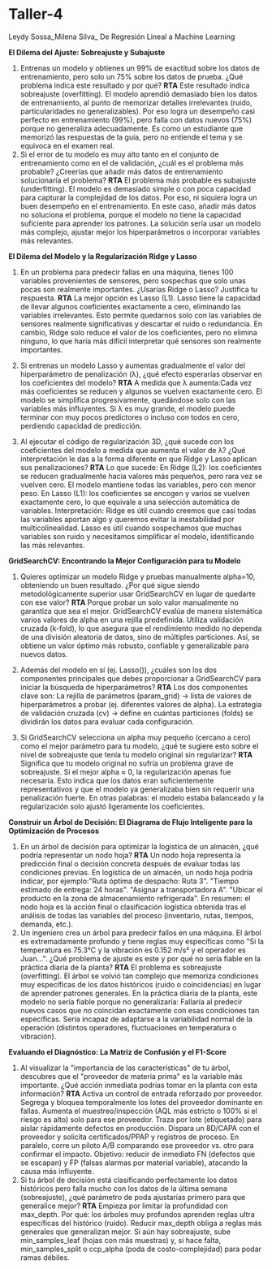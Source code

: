 # Taller-4
Leydy Sossa_Milena Silva_ De Regresión Lineal a Machine Learning

**El Dilema del Ajuste: Sobreajuste y Subajuste**

1. Entrenas un modelo y obtienes un 99% de exactitud sobre los datos de entrenamiento, pero solo un 75% sobre los datos de prueba. ¿Qué problema indica este resultado y por qué?
**RTA** Este resultado indica sobreajuste (overfitting). El modelo aprendió demasiado bien los datos de entrenamiento, al punto de memorizar detalles irrelevantes (ruido, particularidades no generalizables). Por eso logra un desempeño casi perfecto en entrenamiento (99%), pero falla con datos nuevos (75%) porque no generaliza adecuadamente. Es como un estudiante que memorizó las respuestas de la guía, pero no entiende el tema y se equivoca en el examen real.
2. Si el error de tu modelo es muy alto tanto en el conjunto de entrenamiento como en el de validación, ¿cuál es el problema más probable? ¿Creerías que añadir más datos de entrenamiento solucionaría el problema?
**RTA** El problema más probable es subajuste (underfitting). El modelo es demasiado simple o con poca capacidad para capturar la complejidad de los datos. Por eso, ni siquiera logra un buen desempeño en el entrenamiento. En este caso, añadir más datos no soluciona el problema, porque el modelo no tiene la capacidad suficiente para aprender los patrones. La solución sería usar un modelo más complejo, ajustar mejor los hiperparámetros o incorporar variables más relevantes.

**El Dilema del Modelo y la Regularización Ridge y Lasso**

1. En un problema para predecir fallas en una máquina, tienes 100 variables provenientes de sensores, pero sospechas que solo unas pocas son realmente importantes. ¿Usarías Ridge o Lasso? Justifica tu respuesta. **RTA** La mejor opción es Lasso (L1). Lasso tiene la capacidad de llevar algunos coeficientes exactamente a cero, eliminando las variables irrelevantes. Esto permite quedarnos solo con las variables de sensores realmente significativas y descartar el ruido o redundancia. En cambio, Ridge solo reduce el valor de los coeficientes, pero no elimina ninguno, lo que haría más difícil interpretar qué sensores son realmente importantes.

2. Si entrenas un modelo Lasso y aumentas gradualmente el valor del hiperparámetro de penalización (λ), ¿qué efecto esperarías observar en los coeficientes del modelo?
**RTA** A medida que λ aumenta:Cada vez más coeficientes se reducen y algunos se vuelven exactamente cero. El modelo se simplifica progresivamente, quedándose solo con las variables más influyentes. Si λ es muy grande, el modelo puede terminar con muy pocos predictores o incluso con todos en cero, perdiendo capacidad de predicción.

3. Al ejecutar el código de regularización 3D, ¿qué sucede con los coeficientes del modelo a medida que aumenta el valor de λ? ¿Qué interpretación le das a la forma diferente en que Ridge y Lasso aplican sus penalizaciones?
**RTA** Lo que sucede: En Ridge (L2): los coeficientes se reducen gradualmente hacia valores más pequeños, pero rara vez se vuelven cero. El modelo mantiene todas las variables, pero con menor peso. En Lasso (L1): los coeficientes se encogen y varios se vuelven exactamente cero, lo que equivale a una selección automática de variables. Interpretación: Ridge es útil cuando creemos que casi todas las variables aportan algo y queremos evitar la inestabilidad por multicolinealidad. Lasso es útil cuando sospechamos que muchas variables son ruido y necesitamos simplificar el modelo, identificando las más relevantes.

**GridSearchCV: Encontrando la Mejor Configuración para tu Modelo**
1. Quieres optimizar un modelo Ridge y pruebas manualmente alpha=10, obteniendo un buen resultado. ¿Por qué sigue siendo metodológicamente superior usar GridSearchCV en lugar de quedarte con ese valor?
**RTA** Porque probar un solo valor manualmente no garantiza que sea el mejor. GridSearchCV evalúa de manera sistemática varios valores de alpha en una rejilla predefinida. Utiliza validación cruzada (k-fold), lo que asegura que el rendimiento medido no dependa de una división aleatoria de datos, sino de múltiples particiones. Así, se obtiene un valor óptimo más robusto, confiable y generalizable para nuevos datos.

2. Además del modelo en sí (ej. Lasso()), ¿cuáles son los dos componentes principales que debes proporcionar a GridSearchCV para iniciar la búsqueda de hiperparámetros?
**RTA** Los dos componentes clave son: La rejilla de parámetros (param_grid) → lista de valores de hiperparámetros a probar (ej. diferentes valores de alpha). La estrategia de validación cruzada (cv) → define en cuántas particiones (folds) se dividirán los datos para evaluar cada configuración.

3. Si GridSearchCV selecciona un alpha muy pequeño (cercano a cero) como el mejor parámetro para tu modelo, ¿qué te sugiere esto sobre el nivel de sobreajuste que tenía tu modelo original sin regularizar?
**RTA** Significa que tu modelo original no sufría un problema grave de sobreajuste. Si el mejor alpha ≈ 0, la regularización apenas fue necesaria. Esto indica que los datos eran suficientemente representativos y que el modelo ya generalizaba bien sin requerir una penalización fuerte. En otras palabras: el modelo estaba balanceado y la regularización solo ajustó ligeramente los coeficientes.

**Construir un Árbol de Decisión: El Diagrama de Flujo Inteligente para la Optimización de Procesos**

1. En un árbol de decisión para optimizar la logística de un almacén, ¿qué podría representar un nodo hoja?
**RTA** Un nodo hoja representa la predicción final o decisión concreta después de evaluar todas las condiciones previas. En logística de un almacén, un nodo hoja podría indicar, por ejemplo:"Ruta óptima de despacho: Ruta 3". "Tiempo estimado de entrega: 24 horas". "Asignar a transportadora A". "Ubicar el producto en la zona de almacenamiento refrigerada". En resumen: el nodo hoja es la acción final o clasificación logística obtenida tras el análisis de todas las variables del proceso (inventario, rutas, tiempos, demanda, etc.).
2. Un ingeniero crea un árbol para predecir fallos en una máquina. El árbol es extremadamente profundo y tiene reglas muy específicas como "Si la temperatura es 75.3°C y la vibración es 0.152 m/s² y el operador es Juan...". ¿Qué problema de ajuste es este y por qué no sería fiable en la práctica diaria de la planta?
 **RTA** El problema es sobreajuste (overfitting). El árbol se volvió tan complejo que memoriza condiciones muy específicas de los datos históricos (ruido o coincidencias) en lugar de aprender patrones generales. En la práctica diaria de la planta, este modelo no sería fiable porque no generalizaría: Fallaría al predecir nuevos casos que no coincidan exactamente con esas condiciones tan específicas. Sería incapaz de adaptarse a la variabilidad normal de la operación (distintos operadores, fluctuaciones en temperatura o vibración).

**Evaluando el Diagnóstico: La Matriz de Confusión y el F1-Score**

1. Al visualizar la "importancia de las características" de tu árbol, descubres que el "proveedor de materia prima" es la variable más importante. ¿Qué acción inmediata podrías tomar en la planta con esta información?
**RTA** Activa un control de entrada reforzado por proveedor. Segrega y bloquea temporalmente los lotes del proveedor dominante en fallas. Aumenta el muestreo/inspección (AQL más estricto o 100% si el riesgo es alto) solo para ese proveedor. Traza por lote (etiquetado) para aislar rápidamente defectos en producción. Dispara un 8D/CAPA con el proveedor y solicita certificados/PPAP y registros de proceso. En paralelo, corre un piloto A/B comparando ese proveedor vs. otro para confirmar el impacto. Objetivo: reducir de inmediato FN (defectos que se escapan) y FP (falsas alarmas por material variable), atacando la causa más influyente.
2. Si tu árbol de decisión está clasificando perfectamente los datos históricos pero falla mucho con los datos de la última semana (sobreajuste), ¿qué parámetro de poda ajustarías primero para que generalice mejor?
**RTA** Empieza por limitar la profundidad con max_depth. Por qué: los árboles muy profundos aprenden reglas ultra específicas del histórico (ruido). Reducir max_depth obliga a reglas más generales que generalizan mejor. Si aún hay sobreajuste, sube min_samples_leaf (hojas con más muestras) y, si hace falta, min_samples_split o ccp_alpha (poda de costo-complejidad) para podar ramas débiles.


